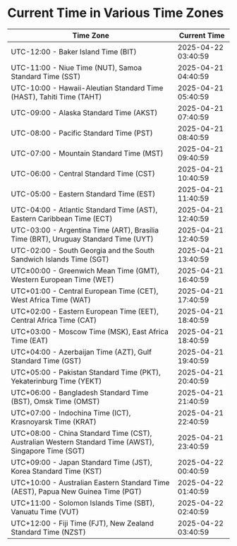 # Current Time in Various Time Zones

| Time Zone | Current Time |
|-----------|--------------|
| UTC-12:00 - Baker Island Time (BIT) | 2025-04-22 03:40:59 |
| UTC-11:00 - Niue Time (NUT), Samoa Standard Time (SST) | 2025-04-21 04:40:59 |
| UTC-10:00 - Hawaii-Aleutian Standard Time (HAST), Tahiti Time (TAHT) | 2025-04-21 05:40:59 |
| UTC-09:00 - Alaska Standard Time (AKST) | 2025-04-21 07:40:59 |
| UTC-08:00 - Pacific Standard Time (PST) | 2025-04-21 08:40:59 |
| UTC-07:00 - Mountain Standard Time (MST) | 2025-04-21 09:40:59 |
| UTC-06:00 - Central Standard Time (CST) | 2025-04-21 10:40:59 |
| UTC-05:00 - Eastern Standard Time (EST) | 2025-04-21 11:40:59 |
| UTC-04:00 - Atlantic Standard Time (AST), Eastern Caribbean Time (ECT) | 2025-04-21 12:40:59 |
| UTC-03:00 - Argentina Time (ART), Brasília Time (BRT), Uruguay Standard Time (UYT) | 2025-04-21 12:40:59 |
| UTC-02:00 - South Georgia and the South Sandwich Islands Time (SGT) | 2025-04-21 13:40:59 |
| UTC±00:00 - Greenwich Mean Time (GMT), Western European Time (WET) | 2025-04-21 16:40:59 |
| UTC+01:00 - Central European Time (CET), West Africa Time (WAT) | 2025-04-21 17:40:59 |
| UTC+02:00 - Eastern European Time (EET), Central Africa Time (CAT) | 2025-04-21 18:40:59 |
| UTC+03:00 - Moscow Time (MSK), East Africa Time (EAT) | 2025-04-21 18:40:59 |
| UTC+04:00 - Azerbaijan Time (AZT), Gulf Standard Time (GST) | 2025-04-21 19:40:59 |
| UTC+05:00 - Pakistan Standard Time (PKT), Yekaterinburg Time (YEKT) | 2025-04-21 20:40:59 |
| UTC+06:00 - Bangladesh Standard Time (BST), Omsk Time (OMST) | 2025-04-21 21:40:59 |
| UTC+07:00 - Indochina Time (ICT), Krasnoyarsk Time (KRAT) | 2025-04-21 22:40:59 |
| UTC+08:00 - China Standard Time (CST), Australian Western Standard Time (AWST), Singapore Time (SGT) | 2025-04-21 23:40:59 |
| UTC+09:00 - Japan Standard Time (JST), Korea Standard Time (KST) | 2025-04-22 00:40:59 |
| UTC+10:00 - Australian Eastern Standard Time (AEST), Papua New Guinea Time (PGT) | 2025-04-22 01:40:59 |
| UTC+11:00 - Solomon Islands Time (SBT), Vanuatu Time (VUT) | 2025-04-22 02:40:59 |
| UTC+12:00 - Fiji Time (FJT), New Zealand Standard Time (NZST) | 2025-04-22 03:40:59 |
